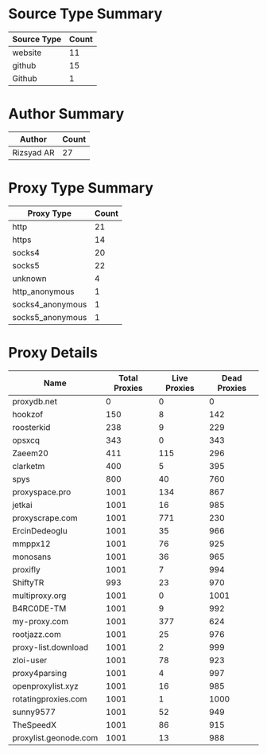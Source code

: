 # Source Type Summary

| Source Type | Count |
|-------------|-------|
| website | 11 |
| github | 15 |
| Github | 1 |


# Author Summary

| Author | Count |
|--------|-------|
| Rizsyad AR | 27 |


# Proxy Type Summary

| Proxy Type | Count |
|------------|-------|
| http | 21 |
| https | 14 |
| socks4 | 20 |
| socks5 | 22 |
| unknown | 4 |
| http_anonymous | 1 |
| socks4_anonymous | 1 |
| socks5_anonymous | 1 |


# Proxy Details

| Name | Total Proxies | Live Proxies | Dead Proxies |
|------|---------------|--------------|---------------|
| proxydb.net | 0 | 0 | 0 |
| hookzof | 150 | 8 | 142 |
| roosterkid | 238 | 9 | 229 |
| opsxcq | 343 | 0 | 343 |
| Zaeem20 | 411 | 115 | 296 |
| clarketm | 400 | 5 | 395 |
| spys | 800 | 40 | 760 |
| proxyspace.pro | 1001 | 134 | 867 |
| jetkai | 1001 | 16 | 985 |
| proxyscrape.com | 1001 | 771 | 230 |
| ErcinDedeoglu | 1001 | 35 | 966 |
| mmppx12 | 1001 | 76 | 925 |
| monosans | 1001 | 36 | 965 |
| proxifly | 1001 | 7 | 994 |
| ShiftyTR | 993 | 23 | 970 |
| multiproxy.org | 1001 | 0 | 1001 |
| B4RC0DE-TM | 1001 | 9 | 992 |
| my-proxy.com | 1001 | 377 | 624 |
| rootjazz.com | 1001 | 25 | 976 |
| proxy-list.download | 1001 | 2 | 999 |
| zloi-user | 1001 | 78 | 923 |
| proxy4parsing | 1001 | 4 | 997 |
| openproxylist.xyz | 1001 | 16 | 985 |
| rotatingproxies.com | 1001 | 1 | 1000 |
| sunny9577 | 1001 | 52 | 949 |
| TheSpeedX | 1001 | 86 | 915 |
| proxylist.geonode.com | 1001 | 13 | 988 |
